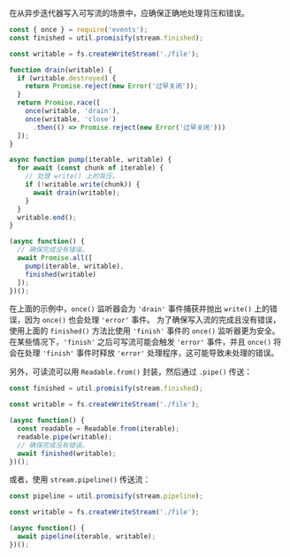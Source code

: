 
在从异步迭代器写入可写流的场景中，应确保正确地处理背压和错误。

```js
const { once } = require('events');
const finished = util.promisify(stream.finished);

const writable = fs.createWriteStream('./file');

function drain(writable) {
  if (writable.destroyed) {
    return Promise.reject(new Error('过早关闭'));
  }
  return Promise.race([
    once(writable, 'drain'),
    once(writable, 'close')
      .then(() => Promise.reject(new Error('过早关闭')))
  ]);
}

async function pump(iterable, writable) {
  for await (const chunk of iterable) {
    // 处理 write() 上的背压。
    if (!writable.write(chunk)) {
      await drain(writable);
    }
  }
  writable.end();
}

(async function() {
  // 确保完成没有错误。
  await Promise.all([
    pump(iterable, writable),
    finished(writable)
  ]);
})();
```

在上面的示例中，`once()` 监听器会为 `'drain'` 事件捕获并抛出 `write()` 上的错误，因为 `once()` 也会处理 `'error'` 事件。
为了确保写入流的完成且没有错误，使用上面的 `finished()` 方法比使用 `'finish'` 事件的 `once()` 监听器更为安全。
在某些情况下，`'finish'` 之后可写流可能会触发 `'error'` 事件，并且 `once()` 将会在处理 `'finish'` 事件时释放 `'error'` 处理程序，这可能导致未处理的错误。

另外，可读流可以用 `Readable.from()` 封装，然后通过 `.pipe()` 传送：

```js
const finished = util.promisify(stream.finished);

const writable = fs.createWriteStream('./file');

(async function() {
  const readable = Readable.from(iterable);
  readable.pipe(writable);
  // 确保完成没有错误。
  await finished(writable);
})();
```

或者，使用 `stream.pipeline()` 传送流：

```js
const pipeline = util.promisify(stream.pipeline);

const writable = fs.createWriteStream('./file');

(async function() {
  await pipeline(iterable, writable);
})();
```

<!--type=misc-->


